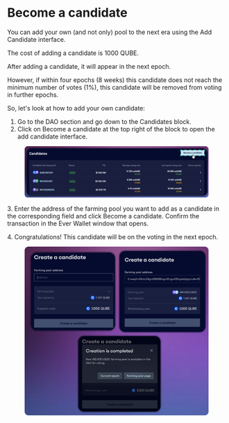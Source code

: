 # Become a candidate

You can add your own (and not only) pool to the next era using the Add Candidate interface.&#x20;

The cost of adding a candidate is 1000 QUBE.

After adding a candidate, it will appear in the next epoch.&#x20;

However, if within four epochs (8 weeks) this candidate does not reach the minimum number of votes (1%), this candidate will be removed from voting in further epochs.

So, let's look at how to add your own candidate:

1. Go to the DAO section and go down to the Candidates block.
2. Click on Become a candidate at the top right of the block to open the add candidate interface.

<figure><img src="../../../.gitbook/assets/image (37).png" alt=""><figcaption></figcaption></figure>

3\. Enter the address of the farming pool you want to add as a candidate in the corresponding field and click Become a candidate. Confirm the transaction in the Ever Wallet window that opens.

4\. Congratulations! This candidate will be on the voting in the next epoch.

<figure><img src="../../../.gitbook/assets/image (32).png" alt=""><figcaption></figcaption></figure>
